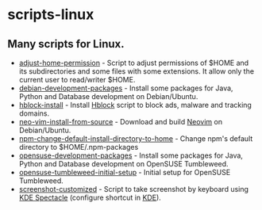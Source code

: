 # scripts-linux

## Many scripts for Linux.

* [adjust-home-permission](https://github.com/ricardocassiano04/scripts-linux/blob/main/adjust-home-permission.sh)  - Script to adjust permissions of $HOME and its subdirectories and some files with some extensions. It allow only the current user to read/writer $HOME.
* [debian-development-packages](https://github.com/ricardocassiano04/scripts-linux/blob/main/debian-development-packages.sh) - Install some packages for Java, Python and Database development on Debian/Ubuntu.
* [hblock-install](https://github.com/ricardocassiano04/scripts-linux/blob/main/hblock-install.sh) - Install [Hblock](https://github.com/hectorm/hblock) script to block ads, malware and tracking domains.
* [neo-vim-install-from-source](https://github.com/ricardocassiano04/scripts-linux/blob/main/neovim-install-from-source.sh) - Download and build [Neovim](https://github.com/neovim/neovim) on Debian/Ubuntu.
* [npm-change-default-install-directory-to-home](https://github.com/ricardocassiano04/scripts-linux/blob/main/npm-change-default-install-directory-to-home.sh) - Change npm's default directory to $HOME/.npm-packages
* [opensuse-development-packages](https://github.com/ricardocassiano04/scripts-linux/blob/main/opensuse-development-packages.sh) - Install some packages for Java, Python and Database development on OpenSUSE Tumbleweed.
* [opensuse-tumbleweed-initial-setup](https://github.com/ricardocassiano04/scripts-linux/blob/main/opensuse-tumbleweed-initial-setup.sh) - Initial setup for OpenSUSE Tumbleweed.
* [screenshot-customized](https://github.com/ricardocassiano04/scripts-linux/blob/main/screenshot-customized.sh) - Script to take screenshot by keyboard using [KDE Spectacle](https://apps.kde.org/pt-br/spectacle/) (configure shortcut in [KDE](https://kde.org/)).

